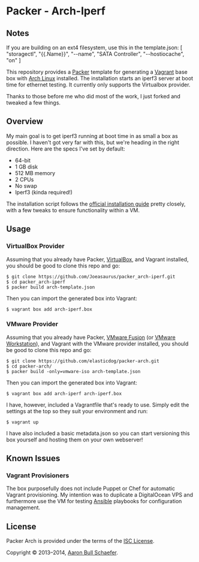 Packer - Arch-Iperf
===========

Notes
-----
If you are building on an ext4 filesystem, use this in the template.json:
[ "storagectl", "{{.Name}}", "--name", "SATA Controller", "--hostiocache", "on" ]

This repository provides a [Packer](http://www.packer.io/) template for generating
a [Vagrant](http://www.vagrantup.com/) base box with [Arch Linux](https://www.archlinux.org/)
installed. The installation starts an iperf3 server at boot time for ethernet testing. It currently
only supports the Virtualbox provider.

Thanks to those before me who did most of the work, I just forked and tweaked a few things.

Overview
--------

My main goal is to get iperf3 running at boot time in as small a box as possible. I haven't got
very far with this, but we're heading in the right direction. Here are the specs I've set by default:

* 64-bit
* 1 GB disk
* 512 MB memory
* 2 CPUs
* No swap
* Iperf3 (kinda required!)

The installation script follows the
[official installation guide](https://wiki.archlinux.org/index.php/Installation_Guide)
pretty closely, with a few tweaks to ensure functionality within a VM.

Usage
-----

### VirtualBox Provider

Assuming that you already have Packer,
[VirtualBox](https://www.virtualbox.org/), and Vagrant installed, you
should be good to clone this repo and go:

    $ git clone https://github.com/Joeasaurus/packer_arch-iperf.git
    $ cd packer_arch-iperf
    $ packer build arch-template.json

Then you can import the generated box into Vagrant:

    $ vagrant box add arch-iperf.box

### VMware Provider

Assuming that you already have Packer,
[VMware Fusion](https://www.vmware.com/products/fusion/) (or
[VMware Workstation](https://www.vmware.com/products/workstation/)), and
Vagrant with the VMware provider installed, you should be good to clone
this repo and go:

    $ git clone https://github.com/elasticdog/packer-arch.git
    $ cd packer-arch/
    $ packer build -only=vmware-iso arch-template.json

Then you can import the generated box into Vagrant:

    $ vagrant box add arch-iperf arch-iperf.box

I have, however, included a Vagrantfile that's ready to use. Simply edit the settings
at the top so they suit your environment and run:

    $ vagrant up

I have also included a basic metadata.json so you can start versioning this box yourself
and hosting them on your own webserver!

Known Issues
------------

### Vagrant Provisioners

The box purposefully does not include Puppet or Chef for automatic Vagrant
provisioning. My intention was to duplicate a DigitalOcean VPS and
furthermore use the VM for testing [Ansible](http://www.ansibleworks.com/)
playbooks for configuration management.

License
-------

Packer Arch is provided under the terms of the
[ISC License](https://en.wikipedia.org/wiki/ISC_license).

Copyright &copy; 2013&#8211;2014, [Aaron Bull Schaefer](mailto:aaron@elasticdog.com).
